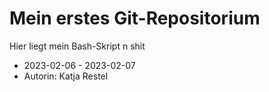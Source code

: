 # Mein erstes Git-Repositorium

Hier liegt mein Bash-Skript n shit 
- 2023-02-06 - 2023-02-07
- Autorin: Katja Restel
